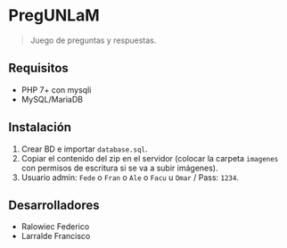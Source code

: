 # PregUNLaM

> Juego de preguntas y respuestas.

## Requisitos
- PHP 7+ con mysqli
- MySQL/MariaDB

## Instalación
1. Crear BD e importar `database.sql`.
2. Copiar el contenido del zip en el servidor (colocar la carpeta `imagenes` con permisos de escritura si se va a subir imágenes).
3. Usuario admin: `Fede` o `Fran` o `Ale` o `Facu` u `Omar` / Pass: `1234`.

## Desarrolladores
- Ralowiec Federico
- Larralde Francisco

